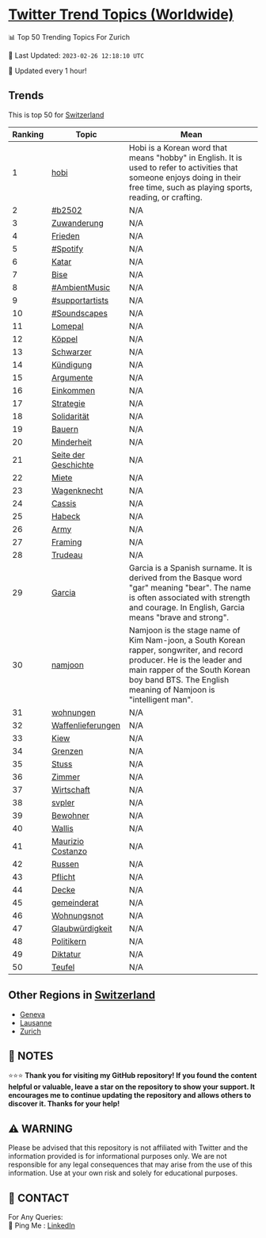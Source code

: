 [Twitter Trend Topics (Worldwide)](https://github.com/ErcinDedeoglu/Twitter-Trend-Topics)
==========


📊 Top 50 Trending Topics For Zurich

📆 Last Updated: `2023-02-26 12:18:10 UTC`

🔧 Updated every 1 hour!


## Trends

This is top 50 for [Switzerland](</Switzerland>)

| Ranking | Topic | Mean |
| ------- | ------------ | ------------ |
| 1 | [hobi](http://twitter.com/search?q=hobi) | Hobi is a Korean word that means "hobby" in English. It is used to refer to activities that someone enjoys doing in their free time, such as playing sports, reading, or crafting. |
| 2 | [#b2502](http://twitter.com/search?q=%23b2502) | N/A |
| 3 | [Zuwanderung](http://twitter.com/search?q=Zuwanderung) | N/A |
| 4 | [Frieden](http://twitter.com/search?q=Frieden) | N/A |
| 5 | [#Spotify](http://twitter.com/search?q=%23Spotify) | N/A |
| 6 | [Katar](http://twitter.com/search?q=Katar) | N/A |
| 7 | [Bise](http://twitter.com/search?q=Bise) | N/A |
| 8 | [#AmbientMusic](http://twitter.com/search?q=%23AmbientMusic) | N/A |
| 9 | [#supportartists](http://twitter.com/search?q=%23supportartists) | N/A |
| 10 | [#Soundscapes](http://twitter.com/search?q=%23Soundscapes) | N/A |
| 11 | [Lomepal](http://twitter.com/search?q=Lomepal) | N/A |
| 12 | [Köppel](http://twitter.com/search?q=K%c3%b6ppel) | N/A |
| 13 | [Schwarzer](http://twitter.com/search?q=Schwarzer) | N/A |
| 14 | [Kündigung](http://twitter.com/search?q=K%c3%bcndigung) | N/A |
| 15 | [Argumente](http://twitter.com/search?q=Argumente) | N/A |
| 16 | [Einkommen](http://twitter.com/search?q=Einkommen) | N/A |
| 17 | [Strategie](http://twitter.com/search?q=Strategie) | N/A |
| 18 | [Solidarität](http://twitter.com/search?q=Solidarit%c3%a4t) | N/A |
| 19 | [Bauern](http://twitter.com/search?q=Bauern) | N/A |
| 20 | [Minderheit](http://twitter.com/search?q=Minderheit) | N/A |
| 21 | [Seite der Geschichte](http://twitter.com/search?q=Seite+der+Geschichte) | N/A |
| 22 | [Miete](http://twitter.com/search?q=Miete) | N/A |
| 23 | [Wagenknecht](http://twitter.com/search?q=Wagenknecht) | N/A |
| 24 | [Cassis](http://twitter.com/search?q=Cassis) | N/A |
| 25 | [Habeck](http://twitter.com/search?q=Habeck) | N/A |
| 26 | [Army](http://twitter.com/search?q=Army) | N/A |
| 27 | [Framing](http://twitter.com/search?q=Framing) | N/A |
| 28 | [Trudeau](http://twitter.com/search?q=Trudeau) | N/A |
| 29 | [Garcia](http://twitter.com/search?q=Garcia) | Garcia is a Spanish surname. It is derived from the Basque word "gar" meaning "bear". The name is often associated with strength and courage. In English, Garcia means "brave and strong". |
| 30 | [namjoon](http://twitter.com/search?q=namjoon) | Namjoon is the stage name of Kim Nam-joon, a South Korean rapper, songwriter, and record producer. He is the leader and main rapper of the South Korean boy band BTS. The English meaning of Namjoon is "intelligent man". |
| 31 | [wohnungen](http://twitter.com/search?q=wohnungen) | N/A |
| 32 | [Waffenlieferungen](http://twitter.com/search?q=Waffenlieferungen) | N/A |
| 33 | [Kiew](http://twitter.com/search?q=Kiew) | N/A |
| 34 | [Grenzen](http://twitter.com/search?q=Grenzen) | N/A |
| 35 | [Stuss](http://twitter.com/search?q=Stuss) | N/A |
| 36 | [Zimmer](http://twitter.com/search?q=Zimmer) | N/A |
| 37 | [Wirtschaft](http://twitter.com/search?q=Wirtschaft) | N/A |
| 38 | [svpler](http://twitter.com/search?q=svpler) | N/A |
| 39 | [Bewohner](http://twitter.com/search?q=Bewohner) | N/A |
| 40 | [Wallis](http://twitter.com/search?q=Wallis) | N/A |
| 41 | [Maurizio Costanzo](http://twitter.com/search?q=Maurizio+Costanzo) | N/A |
| 42 | [Russen](http://twitter.com/search?q=Russen) | N/A |
| 43 | [Pflicht](http://twitter.com/search?q=Pflicht) | N/A |
| 44 | [Decke](http://twitter.com/search?q=Decke) | N/A |
| 45 | [gemeinderat](http://twitter.com/search?q=gemeinderat) | N/A |
| 46 | [Wohnungsnot](http://twitter.com/search?q=Wohnungsnot) | N/A |
| 47 | [Glaubwürdigkeit](http://twitter.com/search?q=Glaubw%c3%bcrdigkeit) | N/A |
| 48 | [Politikern](http://twitter.com/search?q=Politikern) | N/A |
| 49 | [Diktatur](http://twitter.com/search?q=Diktatur) | N/A |
| 50 | [Teufel](http://twitter.com/search?q=Teufel) | N/A |



## Other Regions in [Switzerland](</Switzerland>)

* [Geneva](</Switzerland/Geneva.md>)
* [Lausanne](</Switzerland/Lausanne.md>)
* [Zurich](</Switzerland/Zurich.md>)



## 📝 NOTES

⭐⭐⭐ **Thank you for visiting my GitHub repository! If you found the content helpful or valuable, leave a star on the repository to show your support. It encourages me to continue updating the repository and allows others to discover it. Thanks for your help!**


## ⚠️ WARNING

Please be advised that this repository is not affiliated with Twitter and the information provided is for informational purposes only. We are not responsible for any legal consequences that may arise from the use of this information. Use at your own risk and solely for educational purposes.


## 📨 CONTACT

 For Any Queries:  
            🏓 Ping Me : [LinkedIn](https://www.linkedin.com/in/ercindedeoglu/)
